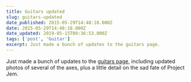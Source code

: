 ```yaml
---
title: Guitars updated
slug: guitars-updated
date_published: 2015-05-29T14:48:18.000Z
date: 2015-05-29T14:48:18.000Z
date_updated: 2019-05-15T09:36:53.000Z
tags: ['post', 'Guitar']
excerpt: Just made a bunch of updates to the guitars page.
---
```


Just made a bunch of updates to the [guitars page](/guitars/), including updated photos of several of the axes, plus a little detail on the sad fate of Project Jem.
